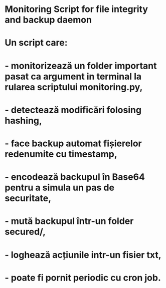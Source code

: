 # Monitoring Script for file integrity and backup daemon

# Un script care:
# - monitorizează un folder important pasat ca argument in terminal la rularea scriptului monitoring.py,
# - detectează modificări folosing hashing,
# - face backup automat fișierelor redenumite cu timestamp,
# - encodează backupul în Base64 pentru a simula un pas de securitate,
# - mută backupul într-un folder secured/,
# - loghează acțiunile intr-un fisier txt,
# - poate fi pornit periodic cu cron job.
